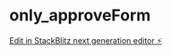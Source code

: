 # only_approveForm

[Edit in StackBlitz next generation editor ⚡️](https://stackblitz.com/~/github.com/satitpongjansawang/only_approveForm)